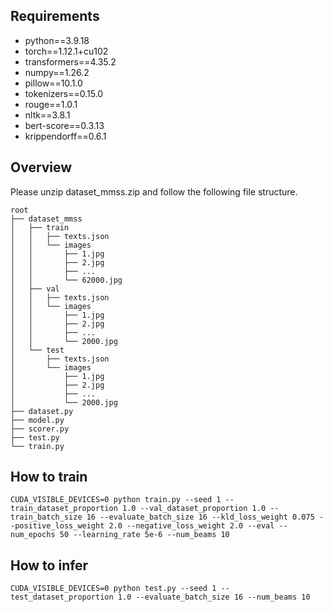 ## Requirements

- python==3.9.18
- torch==1.12.1+cu102
- transformers==4.35.2
- numpy==1.26.2
- pillow==10.1.0
- tokenizers==0.15.0
- rouge==1.0.1
- nltk==3.8.1
- bert-score==0.3.13
- krippendorff==0.6.1

## Overview

Please unzip dataset_mmss.zip and follow the following file structure.

```
root
├── dataset_mmss
│   ├── train
│   │   ├── texts.json
│   │   └── images
│   │       ├── 1.jpg
│   │       ├── 2.jpg
│   │       ├── ...
│   │       └── 62000.jpg
│   ├── val
│   │   ├── texts.json
│   │   └── images
│   │       ├── 1.jpg
│   │       ├── 2.jpg
│   │       ├── ...
│   │       └── 2000.jpg
│   └── test
│       ├── texts.json
│       └── images
│           ├── 1.jpg
│           ├── 2.jpg
│           ├── ...
│           └── 2000.jpg
├── dataset.py
├── model.py
├── scorer.py
├── test.py
└── train.py
```

## How to train

```
CUDA_VISIBLE_DEVICES=0 python train.py --seed 1 --train_dataset_proportion 1.0 --val_dataset_proportion 1.0 --train_batch_size 16 --evaluate_batch_size 16 --kld_loss_weight 0.075 --positive_loss_weight 2.0 --negative_loss_weight 2.0 --eval --num_epochs 50 --learning_rate 5e-6 --num_beams 10
```

## How to infer

```
CUDA_VISIBLE_DEVICES=0 python test.py --seed 1 --test_dataset_proportion 1.0 --evaluate_batch_size 16 --num_beams 10
```

